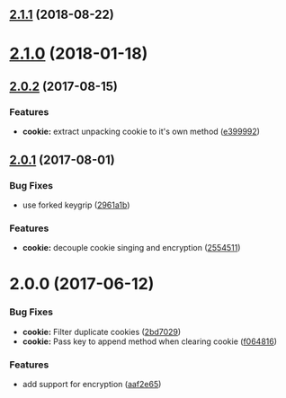 <a name="2.1.1"></a>
## [2.1.1](https://github.com/poppinss/node-cookie/compare/v2.1.0...v2.1.1) (2018-08-22)



<a name="2.1.0"></a>
# [2.1.0](https://github.com/poppinss/node-cookie/compare/v2.0.2...v2.1.0) (2018-01-18)



<a name="2.0.2"></a>
## [2.0.2](https://github.com/poppinss/node-cookie/compare/v2.0.1...v2.0.2) (2017-08-15)


### Features

* **cookie:** extract unpacking cookie to it's own method ([e399992](https://github.com/poppinss/node-cookie/commit/e399992))



<a name="2.0.1"></a>
## [2.0.1](https://github.com/poppinss/node-cookie/compare/v2.0.0...v2.0.1) (2017-08-01)


### Bug Fixes

* use forked keygrip ([2961a1b](https://github.com/poppinss/node-cookie/commit/2961a1b))


### Features

* **cookie:** decouple cookie singing and encryption ([2554511](https://github.com/poppinss/node-cookie/commit/2554511))



<a name="2.0.0"></a>
# 2.0.0 (2017-06-12)


### Bug Fixes

* **cookie:** Filter duplicate cookies ([2bd7029](https://github.com/poppinss/node-cookie/commit/2bd7029))
* **cookie:** Pass key to append method when clearing cookie ([f064816](https://github.com/poppinss/node-cookie/commit/f064816))


### Features

* add support for encryption ([aaf2e65](https://github.com/poppinss/node-cookie/commit/aaf2e65))



